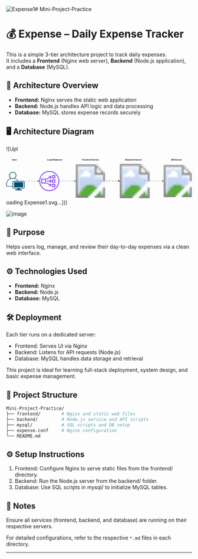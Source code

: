 ![Expense1](https://github.com/user-attachments/assets/1f5f45bd-49d1-4e25-96d6-845ec433b6d5)# Mini-Project-Practice


# 💰 Expense – Daily Expense Tracker

This is a simple 3-tier architecture project to track daily expenses.  
It includes a **Frontend** (Nginx web server), **Backend** (Node.js application), and a **Database** (MySQL).

## 🧱 Architecture Overview

- **Frontend:** Nginx serves the static web application
- **Backend:** Node.js handles API logic and data processing
- **Database:** MySQL stores expense records securely

## 🖥️ Architecture Diagram

![Upl<?xml version="1.0" encoding="UTF-8"?>
<!-- Do not edit this file with editors other than draw.io -->
<!DOCTYPE svg PUBLIC "-//W3C//DTD SVG 1.1//EN" "http://www.w3.org/Graphics/SVG/1.1/DTD/svg11.dtd">
<svg xmlns="http://www.w3.org/2000/svg" style="background: transparent; background-color: transparent; color-scheme: light dark;" xmlns:xlink="http://www.w3.org/1999/xlink" version="1.1" width="1014px" height="230px" viewBox="-0.5 -0.5 1014 230" content="&lt;mxfile host=&quot;app.diagrams.net&quot; agent=&quot;Mozilla/5.0 (Windows NT 10.0; Win64; x64) AppleWebKit/537.36 (KHTML, like Gecko) Chrome/136.0.0.0 Safari/537.36&quot; version=&quot;27.1.1&quot;&gt;&#10;  &lt;diagram name=&quot;Page-1&quot; id=&quot;fi_04cLgoNCbmdd-tHpn&quot;&gt;&#10;    &lt;mxGraphModel dx=&quot;1956&quot; dy=&quot;605&quot; grid=&quot;1&quot; gridSize=&quot;10&quot; guides=&quot;1&quot; tooltips=&quot;1&quot; connect=&quot;1&quot; arrows=&quot;1&quot; fold=&quot;1&quot; page=&quot;1&quot; pageScale=&quot;1&quot; pageWidth=&quot;850&quot; pageHeight=&quot;1100&quot; math=&quot;0&quot; shadow=&quot;0&quot;&gt;&#10;      &lt;root&gt;&#10;        &lt;mxCell id=&quot;0&quot; /&gt;&#10;        &lt;mxCell id=&quot;1&quot; parent=&quot;0&quot; /&gt;&#10;        &lt;mxCell id=&quot;GKsk47pKIifPFwhPJvFm-3&quot; value=&quot;&quot; style=&quot;image;aspect=fixed;perimeter=ellipsePerimeter;html=1;align=center;shadow=0;dashed=0;spacingTop=3;image=img/lib/active_directory/database_server.svg;&quot; parent=&quot;1&quot; vertex=&quot;1&quot;&gt;&#10;          &lt;mxGeometry x=&quot;440&quot; y=&quot;160&quot; width=&quot;164&quot; height=&quot;200&quot; as=&quot;geometry&quot; /&gt;&#10;        &lt;/mxCell&gt;&#10;        &lt;mxCell id=&quot;GKsk47pKIifPFwhPJvFm-4&quot; value=&quot;&quot; style=&quot;image;aspect=fixed;perimeter=ellipsePerimeter;html=1;align=center;shadow=0;dashed=0;spacingTop=3;image=img/lib/active_directory/sql_server.svg;&quot; parent=&quot;1&quot; vertex=&quot;1&quot;&gt;&#10;          &lt;mxGeometry x=&quot;680&quot; y=&quot;160&quot; width=&quot;154&quot; height=&quot;200&quot; as=&quot;geometry&quot; /&gt;&#10;        &lt;/mxCell&gt;&#10;        &lt;mxCell id=&quot;GKsk47pKIifPFwhPJvFm-5&quot; value=&quot;&quot; style=&quot;image;aspect=fixed;perimeter=ellipsePerimeter;html=1;align=center;shadow=0;dashed=0;spacingTop=3;image=img/lib/active_directory/web_server.svg;&quot; parent=&quot;1&quot; vertex=&quot;1&quot;&gt;&#10;          &lt;mxGeometry x=&quot;200&quot; y=&quot;160&quot; width=&quot;160&quot; height=&quot;200&quot; as=&quot;geometry&quot; /&gt;&#10;        &lt;/mxCell&gt;&#10;        &lt;mxCell id=&quot;GKsk47pKIifPFwhPJvFm-10&quot; value=&quot;&amp;lt;b&amp;gt;DB Server&amp;lt;/b&amp;gt;&quot; style=&quot;text;html=1;align=center;verticalAlign=middle;resizable=0;points=[];autosize=1;strokeColor=none;fillColor=none;&quot; parent=&quot;1&quot; vertex=&quot;1&quot;&gt;&#10;          &lt;mxGeometry x=&quot;710&quot; y=&quot;130&quot; width=&quot;80&quot; height=&quot;30&quot; as=&quot;geometry&quot; /&gt;&#10;        &lt;/mxCell&gt;&#10;        &lt;mxCell id=&quot;GKsk47pKIifPFwhPJvFm-11&quot; value=&quot;&amp;lt;b&amp;gt;Backend Server&amp;lt;/b&amp;gt;&quot; style=&quot;text;html=1;align=center;verticalAlign=middle;resizable=0;points=[];autosize=1;strokeColor=none;fillColor=none;&quot; parent=&quot;1&quot; vertex=&quot;1&quot;&gt;&#10;          &lt;mxGeometry x=&quot;460&quot; y=&quot;130&quot; width=&quot;110&quot; height=&quot;30&quot; as=&quot;geometry&quot; /&gt;&#10;        &lt;/mxCell&gt;&#10;        &lt;mxCell id=&quot;GKsk47pKIifPFwhPJvFm-12&quot; value=&quot;&amp;lt;b&amp;gt;Frontend Server&amp;lt;/b&amp;gt;&quot; style=&quot;text;html=1;align=center;verticalAlign=middle;resizable=0;points=[];autosize=1;strokeColor=none;fillColor=none;&quot; parent=&quot;1&quot; vertex=&quot;1&quot;&gt;&#10;          &lt;mxGeometry x=&quot;220&quot; y=&quot;130&quot; width=&quot;120&quot; height=&quot;30&quot; as=&quot;geometry&quot; /&gt;&#10;        &lt;/mxCell&gt;&#10;        &lt;mxCell id=&quot;GKsk47pKIifPFwhPJvFm-14&quot; style=&quot;edgeStyle=orthogonalEdgeStyle;rounded=0;orthogonalLoop=1;jettySize=auto;html=1;entryX=0;entryY=0.5;entryDx=0;entryDy=0;flowAnimation=1;&quot; parent=&quot;1&quot; source=&quot;GKsk47pKIifPFwhPJvFm-13&quot; target=&quot;GKsk47pKIifPFwhPJvFm-5&quot; edge=&quot;1&quot;&gt;&#10;          &lt;mxGeometry relative=&quot;1&quot; as=&quot;geometry&quot; /&gt;&#10;        &lt;/mxCell&gt;&#10;        &lt;mxCell id=&quot;GKsk47pKIifPFwhPJvFm-13&quot; value=&quot;&quot; style=&quot;sketch=0;outlineConnect=0;fontColor=#232F3E;gradientColor=none;fillColor=#8C4FFF;strokeColor=none;dashed=0;verticalLabelPosition=bottom;verticalAlign=top;align=center;html=1;fontSize=12;fontStyle=0;aspect=fixed;pointerEvents=1;shape=mxgraph.aws4.network_load_balancer;&quot; parent=&quot;1&quot; vertex=&quot;1&quot;&gt;&#10;          &lt;mxGeometry y=&quot;205&quot; width=&quot;110&quot; height=&quot;110&quot; as=&quot;geometry&quot; /&gt;&#10;        &lt;/mxCell&gt;&#10;        &lt;mxCell id=&quot;GKsk47pKIifPFwhPJvFm-16&quot; value=&quot;&quot; style=&quot;edgeStyle=orthogonalEdgeStyle;rounded=0;orthogonalLoop=1;jettySize=auto;html=1;flowAnimation=1;&quot; parent=&quot;1&quot; source=&quot;GKsk47pKIifPFwhPJvFm-15&quot; target=&quot;GKsk47pKIifPFwhPJvFm-13&quot; edge=&quot;1&quot;&gt;&#10;          &lt;mxGeometry relative=&quot;1&quot; as=&quot;geometry&quot; /&gt;&#10;        &lt;/mxCell&gt;&#10;        &lt;mxCell id=&quot;GKsk47pKIifPFwhPJvFm-15&quot; value=&quot;&quot; style=&quot;points=[[0.35,0,0],[0.98,0.51,0],[1,0.71,0],[0.67,1,0],[0,0.795,0],[0,0.65,0]];verticalLabelPosition=bottom;sketch=0;html=1;verticalAlign=top;aspect=fixed;align=center;pointerEvents=1;shape=mxgraph.cisco19.user;fillColor=#005073;strokeColor=none;&quot; parent=&quot;1&quot; vertex=&quot;1&quot;&gt;&#10;          &lt;mxGeometry x=&quot;-180&quot; y=&quot;210&quot; width=&quot;100&quot; height=&quot;100&quot; as=&quot;geometry&quot; /&gt;&#10;        &lt;/mxCell&gt;&#10;        &lt;mxCell id=&quot;GKsk47pKIifPFwhPJvFm-17&quot; value=&quot;&amp;lt;b&amp;gt;User&amp;lt;/b&amp;gt;&quot; style=&quot;text;html=1;align=center;verticalAlign=middle;resizable=0;points=[];autosize=1;strokeColor=none;fillColor=none;&quot; parent=&quot;1&quot; vertex=&quot;1&quot;&gt;&#10;          &lt;mxGeometry x=&quot;-160&quot; y=&quot;130&quot; width=&quot;50&quot; height=&quot;30&quot; as=&quot;geometry&quot; /&gt;&#10;        &lt;/mxCell&gt;&#10;        &lt;mxCell id=&quot;GKsk47pKIifPFwhPJvFm-18&quot; value=&quot;&amp;lt;b&amp;gt;Load Balancer&amp;lt;/b&amp;gt;&quot; style=&quot;text;html=1;align=center;verticalAlign=middle;resizable=0;points=[];autosize=1;strokeColor=none;fillColor=none;&quot; parent=&quot;1&quot; vertex=&quot;1&quot;&gt;&#10;          &lt;mxGeometry x=&quot;30&quot; y=&quot;130&quot; width=&quot;110&quot; height=&quot;30&quot; as=&quot;geometry&quot; /&gt;&#10;        &lt;/mxCell&gt;&#10;        &lt;mxCell id=&quot;GKsk47pKIifPFwhPJvFm-19&quot; style=&quot;edgeStyle=orthogonalEdgeStyle;rounded=0;orthogonalLoop=1;jettySize=auto;html=1;entryX=0;entryY=0.5;entryDx=0;entryDy=0;flowAnimation=1;&quot; parent=&quot;1&quot; edge=&quot;1&quot;&gt;&#10;          &lt;mxGeometry relative=&quot;1&quot; as=&quot;geometry&quot;&gt;&#10;            &lt;mxPoint x=&quot;330&quot; y=&quot;259.5&quot; as=&quot;sourcePoint&quot; /&gt;&#10;            &lt;mxPoint x=&quot;440&quot; y=&quot;259.5&quot; as=&quot;targetPoint&quot; /&gt;&#10;          &lt;/mxGeometry&gt;&#10;        &lt;/mxCell&gt;&#10;        &lt;mxCell id=&quot;GKsk47pKIifPFwhPJvFm-20&quot; style=&quot;edgeStyle=orthogonalEdgeStyle;rounded=0;orthogonalLoop=1;jettySize=auto;html=1;entryX=0;entryY=0.5;entryDx=0;entryDy=0;flowAnimation=1;&quot; parent=&quot;1&quot; edge=&quot;1&quot;&gt;&#10;          &lt;mxGeometry relative=&quot;1&quot; as=&quot;geometry&quot;&gt;&#10;            &lt;mxPoint x=&quot;330&quot; y=&quot;259.5&quot; as=&quot;sourcePoint&quot; /&gt;&#10;            &lt;mxPoint x=&quot;440&quot; y=&quot;259.5&quot; as=&quot;targetPoint&quot; /&gt;&#10;            &lt;Array as=&quot;points&quot;&gt;&#10;              &lt;mxPoint x=&quot;390&quot; y=&quot;260&quot; /&gt;&#10;              &lt;mxPoint x=&quot;390&quot; y=&quot;260&quot; /&gt;&#10;            &lt;/Array&gt;&#10;          &lt;/mxGeometry&gt;&#10;        &lt;/mxCell&gt;&#10;        &lt;mxCell id=&quot;GKsk47pKIifPFwhPJvFm-21&quot; style=&quot;edgeStyle=orthogonalEdgeStyle;rounded=0;orthogonalLoop=1;jettySize=auto;html=1;entryX=0;entryY=0.5;entryDx=0;entryDy=0;flowAnimation=1;&quot; parent=&quot;1&quot; edge=&quot;1&quot;&gt;&#10;          &lt;mxGeometry relative=&quot;1&quot; as=&quot;geometry&quot;&gt;&#10;            &lt;mxPoint x=&quot;570&quot; y=&quot;259.5&quot; as=&quot;sourcePoint&quot; /&gt;&#10;            &lt;mxPoint x=&quot;680&quot; y=&quot;259.5&quot; as=&quot;targetPoint&quot; /&gt;&#10;            &lt;Array as=&quot;points&quot;&gt;&#10;              &lt;mxPoint x=&quot;630&quot; y=&quot;260&quot; /&gt;&#10;              &lt;mxPoint x=&quot;630&quot; y=&quot;260&quot; /&gt;&#10;            &lt;/Array&gt;&#10;          &lt;/mxGeometry&gt;&#10;        &lt;/mxCell&gt;&#10;      &lt;/root&gt;&#10;    &lt;/mxGraphModel&gt;&#10;  &lt;/diagram&gt;&#10;&lt;/mxfile&gt;&#10;"><defs><style>@keyframes ge-flow-animation-OlQ5jR-oQxo-dzGdONTR {&#xa;  to {&#xa;    stroke-dashoffset: 0;&#xa;  }&#xa;}</style></defs><g><g data-cell-id="0"><g data-cell-id="1"><g data-cell-id="GKsk47pKIifPFwhPJvFm-3"><g><image x="619.5" y="29.5" width="164" height="200" xlink:href="https://app.diagrams.net/img/lib/active_directory/database_server.svg"/></g></g><g data-cell-id="GKsk47pKIifPFwhPJvFm-4"><g><image x="859.5" y="29.5" width="154" height="200" xlink:href="https://app.diagrams.net/img/lib/active_directory/sql_server.svg"/></g></g><g data-cell-id="GKsk47pKIifPFwhPJvFm-5"><g><image x="379.5" y="29.5" width="160" height="200" xlink:href="https://app.diagrams.net/img/lib/active_directory/web_server.svg"/></g></g><g data-cell-id="GKsk47pKIifPFwhPJvFm-10"><g><rect x="890" y="0" width="80" height="30" fill="none" stroke="none" pointer-events="all"/></g><g><g transform="translate(-0.5 -0.5)"><switch><foreignObject style="overflow: visible; text-align: left;" pointer-events="none" width="100%" height="100%" requiredFeatures="http://www.w3.org/TR/SVG11/feature#Extensibility"><div xmlns="http://www.w3.org/1999/xhtml" style="display: flex; align-items: unsafe center; justify-content: unsafe center; width: 1px; height: 1px; padding-top: 15px; margin-left: 930px;"><div style="box-sizing: border-box; font-size: 0; text-align: center; color: #000000; "><div style="display: inline-block; font-size: 12px; font-family: &quot;Helvetica&quot;; color: light-dark(#000000, #ffffff); line-height: 1.2; pointer-events: all; white-space: nowrap; "><b>DB Server</b></div></div></div></foreignObject><text x="930" y="19" fill="light-dark(#000000, #ffffff)" font-family="&quot;Helvetica&quot;" font-size="12px" text-anchor="middle">DB Server</text></switch></g></g></g><g data-cell-id="GKsk47pKIifPFwhPJvFm-11"><g><rect x="640" y="0" width="110" height="30" fill="none" stroke="none" pointer-events="all"/></g><g><g transform="translate(-0.5 -0.5)"><switch><foreignObject style="overflow: visible; text-align: left;" pointer-events="none" width="100%" height="100%" requiredFeatures="http://www.w3.org/TR/SVG11/feature#Extensibility"><div xmlns="http://www.w3.org/1999/xhtml" style="display: flex; align-items: unsafe center; justify-content: unsafe center; width: 1px; height: 1px; padding-top: 15px; margin-left: 695px;"><div style="box-sizing: border-box; font-size: 0; text-align: center; color: #000000; "><div style="display: inline-block; font-size: 12px; font-family: &quot;Helvetica&quot;; color: light-dark(#000000, #ffffff); line-height: 1.2; pointer-events: all; white-space: nowrap; "><b>Backend Server</b></div></div></div></foreignObject><text x="695" y="19" fill="light-dark(#000000, #ffffff)" font-family="&quot;Helvetica&quot;" font-size="12px" text-anchor="middle">Backend Server</text></switch></g></g></g><g data-cell-id="GKsk47pKIifPFwhPJvFm-12"><g><rect x="400" y="0" width="120" height="30" fill="none" stroke="none" pointer-events="all"/></g><g><g transform="translate(-0.5 -0.5)"><switch><foreignObject style="overflow: visible; text-align: left;" pointer-events="none" width="100%" height="100%" requiredFeatures="http://www.w3.org/TR/SVG11/feature#Extensibility"><div xmlns="http://www.w3.org/1999/xhtml" style="display: flex; align-items: unsafe center; justify-content: unsafe center; width: 1px; height: 1px; padding-top: 15px; margin-left: 460px;"><div style="box-sizing: border-box; font-size: 0; text-align: center; color: #000000; "><div style="display: inline-block; font-size: 12px; font-family: &quot;Helvetica&quot;; color: light-dark(#000000, #ffffff); line-height: 1.2; pointer-events: all; white-space: nowrap; "><b>Frontend Server</b></div></div></div></foreignObject><text x="460" y="19" fill="light-dark(#000000, #ffffff)" font-family="&quot;Helvetica&quot;" font-size="12px" text-anchor="middle">Frontend Server</text></switch></g></g></g><g data-cell-id="GKsk47pKIifPFwhPJvFm-14"><g><path d="M 290 130 L 373.63 130" fill="none" stroke="#000000" stroke-miterlimit="10" pointer-events="stroke" stroke-dasharray="8" style="stroke: light-dark(rgb(0, 0, 0), rgb(255, 255, 255)); animation: 500ms linear 0s infinite normal none running ge-flow-animation-OlQ5jR-oQxo-dzGdONTR; stroke-dashoffset: 16;"/><path d="M 378.88 130 L 371.88 133.5 L 373.63 130 L 371.88 126.5 Z" fill="#000000" stroke="#000000" stroke-miterlimit="10" pointer-events="all" style="fill: light-dark(rgb(0, 0, 0), rgb(255, 255, 255)); stroke: light-dark(rgb(0, 0, 0), rgb(255, 255, 255));"/></g></g><g data-cell-id="GKsk47pKIifPFwhPJvFm-13"><g><rect x="180" y="75" width="110" height="110" fill="none" stroke="none" pointer-events="all"/><path d="M 265.62 120.94 L 252.5 120.94 C 251.12 120.94 250 122.05 250 123.44 L 250 136.56 C 250 137.94 251.12 139.06 252.5 139.06 L 265.62 139.06 C 267.01 139.06 268.12 137.94 268.12 136.56 L 268.12 123.44 C 268.12 122.05 267.01 120.94 265.62 120.94 Z M 255 134.06 L 255 125.94 L 263.12 125.94 L 263.12 134.06 Z M 246.6 152.87 C 246.96 154.2 246.17 155.57 244.84 155.94 L 234.79 158.66 L 233.48 153.84 L 237.4 152.77 L 219.16 143.15 L 221.5 138.73 L 240.27 148.63 L 239.05 144.13 L 243.87 142.82 Z M 215.09 116.64 L 193.36 116.64 C 191.98 116.64 190.86 117.76 190.86 119.14 L 190.86 140.86 C 190.86 142.24 191.98 143.36 193.36 143.36 L 215.09 143.36 C 216.47 143.36 217.59 142.24 217.59 140.86 L 217.59 119.14 C 217.59 117.76 216.47 116.64 215.09 116.64 Z M 195.86 138.36 L 195.86 121.64 L 212.59 121.64 L 212.59 138.36 Z M 265.62 96.88 L 252.5 96.88 C 251.12 96.88 250 97.99 250 99.38 L 250 112.5 C 250 113.88 251.12 115 252.5 115 L 265.62 115 C 267.01 115 268.12 113.88 268.12 112.5 L 268.12 99.38 C 268.12 97.99 267.01 96.88 265.62 96.88 Z M 255 110 L 255 101.88 L 263.12 101.88 L 263.12 110 Z M 219.16 116.85 L 237.4 107.23 L 233.48 106.16 L 234.79 101.34 L 244.84 104.06 C 246.17 104.42 246.96 105.79 246.6 107.13 L 243.87 117.18 L 239.05 115.87 L 240.27 111.37 L 221.5 121.27 Z M 265.62 145 L 252.5 145 C 251.12 145 250 146.12 250 147.5 L 250 160.62 C 250 162.01 251.12 163.12 252.5 163.12 L 265.62 163.12 C 267.01 163.12 268.12 162.01 268.12 160.62 L 268.12 147.5 C 268.12 146.12 267.01 145 265.62 145 Z M 255 158.12 L 255 150 L 263.12 150 L 263.12 158.12 Z M 247.71 128.23 C 248.68 129.21 248.68 130.79 247.71 131.77 L 240.35 139.13 L 236.81 135.6 L 239.91 132.5 L 221.87 132.5 L 221.87 127.5 L 239.91 127.5 L 236.81 124.4 L 240.35 120.87 Z M 235 75 C 204.67 75 180 99.67 180 130 C 180 160.33 204.67 185 235 185 C 265.33 185 290 160.33 290 130 C 290 99.67 265.33 75 235 75 Z M 235 180 C 207.43 180 185 157.57 185 130 C 185 102.43 207.43 80 235 80 C 262.57 80 285 102.43 285 130 C 285 157.57 262.57 180 235 180 Z" fill="#8c4fff" stroke="none" pointer-events="all" style="fill: light-dark(rgb(140, 79, 255), rgb(177, 125, 255));"/></g></g><g data-cell-id="GKsk47pKIifPFwhPJvFm-16"><g><path d="M 100 130 L 173.63 130" fill="none" stroke="#000000" stroke-miterlimit="10" pointer-events="stroke" stroke-dasharray="8" style="stroke: light-dark(rgb(0, 0, 0), rgb(255, 255, 255)); animation: 500ms linear 0s infinite normal none running ge-flow-animation-OlQ5jR-oQxo-dzGdONTR; stroke-dashoffset: 16;"/><path d="M 178.88 130 L 171.88 133.5 L 173.63 130 L 171.88 126.5 Z" fill="#000000" stroke="#000000" stroke-miterlimit="10" pointer-events="all" style="fill: light-dark(rgb(0, 0, 0), rgb(255, 255, 255)); stroke: light-dark(rgb(0, 0, 0), rgb(255, 255, 255));"/></g></g><g data-cell-id="GKsk47pKIifPFwhPJvFm-15"><g><rect x="0" y="80" width="100" height="100" fill="none" stroke="none" pointer-events="all"/><path d="M 35.19 80 C 24.23 80 15.31 88.53 15.31 99.02 C 15.31 105.35 18.56 110.97 23.55 114.43 C 8.69 119.37 0 133.61 0 147.81 L 0 159.4 L 1.39 159.4 L 34.55 159.4 L 34.55 164.33 C 34.55 167.73 37.47 170.52 41.03 170.52 L 61.15 170.52 L 61.15 174.67 L 52.3 174.67 C 50.75 174.65 49.49 175.84 49.49 177.32 C 49.49 178.81 50.75 180 52.3 179.98 L 82.25 179.98 C 83.8 180 85.06 178.81 85.06 177.32 C 85.06 175.84 83.8 174.65 82.25 174.67 L 73.4 174.67 L 73.4 170.52 L 93.52 170.52 C 97.08 170.52 100 167.73 100 164.33 L 100 135.6 C 100 132.19 97.08 129.4 93.52 129.4 L 65.29 129.4 C 64.3 127.81 63.16 126.24 61.87 124.73 C 58.17 120.4 53.16 116.6 46.79 114.46 C 51.81 111 55.08 105.37 55.08 99.02 C 55.08 88.53 46.15 80 35.19 80 Z M 35.19 83.18 C 44.36 83.18 51.75 90.25 51.75 99.02 C 51.75 107.79 44.36 114.86 35.19 114.86 C 26.03 114.86 18.64 107.79 18.64 99.02 C 18.64 90.25 26.03 83.18 35.19 83.18 Z M 26.78 116.25 C 29.34 117.4 32.19 118.04 35.19 118.04 C 38.18 118.04 41.02 117.4 43.57 116.27 C 50.54 118.02 55.85 121.88 59.73 126.41 C 60.55 127.38 61.31 128.38 62.01 129.4 L 41.03 129.4 C 37.47 129.4 34.55 132.19 34.55 135.6 L 34.55 156.75 L 2.77 156.75 L 2.77 147.81 C 2.77 133.9 11.58 120.02 26.78 116.25 Z M 41.03 132.58 L 93.52 132.58 C 95.3 132.58 96.67 133.9 96.67 135.6 L 96.67 164.33 C 96.67 166.02 95.3 167.34 93.52 167.34 L 41.03 167.34 C 39.25 167.34 37.88 166.02 37.88 164.33 L 37.88 135.6 C 37.88 133.9 39.25 132.58 41.03 132.58 Z M 42.43 135.93 L 42.43 163.87 L 92.12 163.87 L 92.12 135.93 Z" fill="#005073" stroke="none" pointer-events="all" style="fill: light-dark(rgb(0, 80, 115), rgb(124, 193, 223));"/></g></g><g data-cell-id="GKsk47pKIifPFwhPJvFm-17"><g><rect x="20" y="0" width="50" height="30" fill="none" stroke="none" pointer-events="all"/></g><g><g transform="translate(-0.5 -0.5)"><switch><foreignObject style="overflow: visible; text-align: left;" pointer-events="none" width="100%" height="100%" requiredFeatures="http://www.w3.org/TR/SVG11/feature#Extensibility"><div xmlns="http://www.w3.org/1999/xhtml" style="display: flex; align-items: unsafe center; justify-content: unsafe center; width: 1px; height: 1px; padding-top: 15px; margin-left: 45px;"><div style="box-sizing: border-box; font-size: 0; text-align: center; color: #000000; "><div style="display: inline-block; font-size: 12px; font-family: &quot;Helvetica&quot;; color: light-dark(#000000, #ffffff); line-height: 1.2; pointer-events: all; white-space: nowrap; "><b>User</b></div></div></div></foreignObject><text x="45" y="19" fill="light-dark(#000000, #ffffff)" font-family="&quot;Helvetica&quot;" font-size="12px" text-anchor="middle">User</text></switch></g></g></g><g data-cell-id="GKsk47pKIifPFwhPJvFm-18"><g><rect x="210" y="0" width="110" height="30" fill="none" stroke="none" pointer-events="all"/></g><g><g transform="translate(-0.5 -0.5)"><switch><foreignObject style="overflow: visible; text-align: left;" pointer-events="none" width="100%" height="100%" requiredFeatures="http://www.w3.org/TR/SVG11/feature#Extensibility"><div xmlns="http://www.w3.org/1999/xhtml" style="display: flex; align-items: unsafe center; justify-content: unsafe center; width: 1px; height: 1px; padding-top: 15px; margin-left: 265px;"><div style="box-sizing: border-box; font-size: 0; text-align: center; color: #000000; "><div style="display: inline-block; font-size: 12px; font-family: &quot;Helvetica&quot;; color: light-dark(#000000, #ffffff); line-height: 1.2; pointer-events: all; white-space: nowrap; "><b>Load Balancer</b></div></div></div></foreignObject><text x="265" y="19" fill="light-dark(#000000, #ffffff)" font-family="&quot;Helvetica&quot;" font-size="12px" text-anchor="middle">Load Balancer</text></switch></g></g></g><g data-cell-id="GKsk47pKIifPFwhPJvFm-19"><g><path d="M 510 129.5 L 613.63 129.5" fill="none" stroke="#000000" stroke-miterlimit="10" pointer-events="stroke" stroke-dasharray="8" style="stroke: light-dark(rgb(0, 0, 0), rgb(255, 255, 255)); animation: 500ms linear 0s infinite normal none running ge-flow-animation-OlQ5jR-oQxo-dzGdONTR; stroke-dashoffset: 16;"/><path d="M 618.88 129.5 L 611.88 133 L 613.63 129.5 L 611.88 126 Z" fill="#000000" stroke="#000000" stroke-miterlimit="10" pointer-events="all" style="fill: light-dark(rgb(0, 0, 0), rgb(255, 255, 255)); stroke: light-dark(rgb(0, 0, 0), rgb(255, 255, 255));"/></g></g><g data-cell-id="GKsk47pKIifPFwhPJvFm-20"><g><path d="M 510 129.5 L 570 129.5 L 613.63 129.5" fill="none" stroke="#000000" stroke-miterlimit="10" pointer-events="stroke" stroke-dasharray="8" style="stroke: light-dark(rgb(0, 0, 0), rgb(255, 255, 255)); animation: 500ms linear 0s infinite normal none running ge-flow-animation-OlQ5jR-oQxo-dzGdONTR; stroke-dashoffset: 16;"/><path d="M 618.88 129.5 L 611.88 133 L 613.63 129.5 L 611.88 126 Z" fill="#000000" stroke="#000000" stroke-miterlimit="10" pointer-events="all" style="fill: light-dark(rgb(0, 0, 0), rgb(255, 255, 255)); stroke: light-dark(rgb(0, 0, 0), rgb(255, 255, 255));"/></g></g><g data-cell-id="GKsk47pKIifPFwhPJvFm-21"><g><path d="M 750 129.5 L 810 129.5 L 853.63 129.5" fill="none" stroke="#000000" stroke-miterlimit="10" pointer-events="stroke" stroke-dasharray="8" style="stroke: light-dark(rgb(0, 0, 0), rgb(255, 255, 255)); animation: 500ms linear 0s infinite normal none running ge-flow-animation-OlQ5jR-oQxo-dzGdONTR; stroke-dashoffset: 16;"/><path d="M 858.88 129.5 L 851.88 133 L 853.63 129.5 L 851.88 126 Z" fill="#000000" stroke="#000000" stroke-miterlimit="10" pointer-events="all" style="fill: light-dark(rgb(0, 0, 0), rgb(255, 255, 255)); stroke: light-dark(rgb(0, 0, 0), rgb(255, 255, 255));"/></g></g></g></g></g><switch><g requiredFeatures="http://www.w3.org/TR/SVG11/feature#Extensibility"/><a transform="translate(0,-5)" xlink:href="https://www.drawio.com/doc/faq/svg-export-text-problems" target="_blank"><text text-anchor="middle" font-size="10px" x="50%" y="100%">Text is not SVG - cannot display</text></a></switch></svg>oading Expense1.svg…]()

![image](https://github.com/user-attachments/assets/890e8b29-f34a-442d-ace3-7371352a66fc)

## 🚀 Purpose

Helps users log, manage, and review their day-to-day expenses via a clean web interface.

## ⚙️ Technologies Used

- **Frontend:** Nginx
- **Backend:** Node.js
- **Database:** MySQL

## 🛠 Deployment

Each tier runs on a dedicated server:
- Frontend: Serves UI via Nginx
- Backend: Listens for API requests (Node.js)
- Database: MySQL handles data storage and retrieval


This project is ideal for learning full-stack deployment, system design, and basic expense management.


## 📂 Project Structure

```bash
Mini-Project-Practice/
├── frontend/        # Nginx and static web files
├── backend/         # Node.js service and API scripts
├── mysql/           # SQL scripts and DB setup
├── expense.conf     # Nginx configuration
└── README.md
```

## ⚙️  Setup Instructions

1. Frontend: Configure Nginx to serve static files from the frontend/ directory.
2. Backend: Run the Node.js server from the backend/ folder.
3. Database: Use SQL scripts in mysql/ to initialize MySQL tables.

## 📝 Notes
Ensure all services (frontend, backend, and database) are running on their respective servers.

For detailed configurations, refer to the respective `*.md` files in each directory.

---
